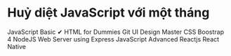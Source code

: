 # Huỷ diệt JavaScript với một tháng

JavaScript Basic ✔
HTML for Dummies
Git
UI Design
Master CSS
Boostrap 4
NodeJS Web Server using Express
JavaScript Advanced
Reactjs
React Native
